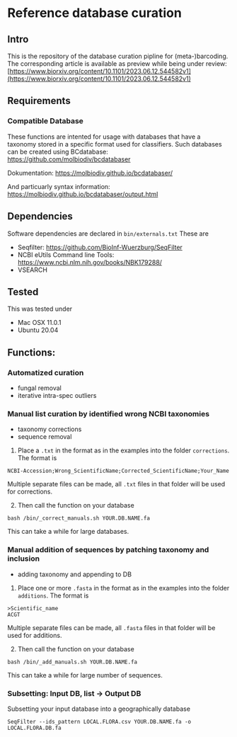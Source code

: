# Reference database curation

## Intro
This is the repository of the database curation pipline for (meta-)barcoding. The corresponding article is available as preview while being under review: [https://www.biorxiv.org/content/10.1101/2023.06.12.544582v1](https://www.biorxiv.org/content/10.1101/2023.06.12.544582v1)

## Requirements
### Compatible Database
These functions are intented for usage with databases that have a taxonomy stored in a specific format used for classifiers.
Such databases can be created using BCdatabase: https://github.com/molbiodiv/bcdatabaser

Dokumentation: https://molbiodiv.github.io/bcdatabaser/

And particuarly syntax information: https://molbiodiv.github.io/bcdatabaser/output.html

## Dependencies

Software dependencies are declared in ```bin/externals.txt```
These are
* Seqfilter: https://github.com/BioInf-Wuerzburg/SeqFilter
* NCBI eUtils Command line Tools: https://www.ncbi.nlm.nih.gov/books/NBK179288/
* VSEARCH 

## Tested
This was tested under
* Mac OSX 11.0.1
* Ubuntu 20.04

## Functions:

### Automatized curation
* fungal removal
* iterative intra-spec outliers

### Manual list curation by identified wrong NCBI taxonomies
* taxonomy corrections
* sequence removal

1. Place a ```.txt``` in the format as in the examples into the folder ```corrections```.
The format is
```
NCBI-Accession;Wrong_ScientificName;Corrected_ScientificName;Your_Name
```
 Multiple separate files can be made, all ```.txt``` files in that folder will be used for corrections.

2. Then call the function on your database
```
bash /bin/_correct_manuals.sh YOUR.DB.NAME.fa
```
This can take a while for large databases.


### Manual addition of sequences by patching taxonomy and inclusion
* adding taxonomy and appending to DB

1. Place one or more ```.fasta``` in the format as in the examples into the folder ```additions```.
The format is
```
>Scientific_name
ACGT
```
 Multiple separate files can be made, all ```.fasta``` files in that folder will be used for additions.

2. Then call the function on your database
```
bash /bin/_add_manuals.sh YOUR.DB.NAME.fa
```
This can take a while for large number of sequences.


### Subsetting: Input DB, list -> Output DB
Subsetting your input database into a geographically database
 ```
SeqFilter --ids_pattern LOCAL.FLORA.csv YOUR.DB.NAME.fa -o LOCAL.FLORA.DB.fa
```
